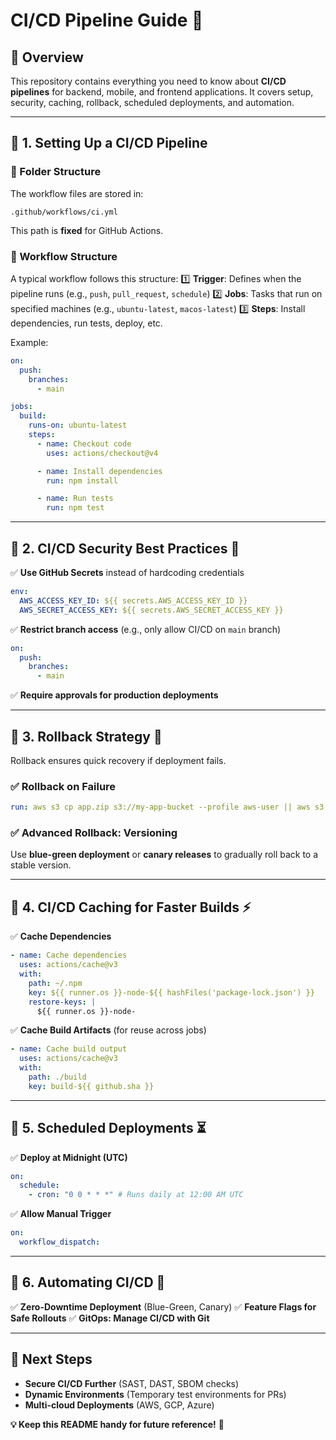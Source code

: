 # CI/CD Pipeline Guide 🚀

## 📌 Overview

This repository contains everything you need to know about **CI/CD pipelines** for backend, mobile, and frontend applications. It covers setup, security, caching, rollback, scheduled deployments, and automation.

---

## 🔹 1. Setting Up a CI/CD Pipeline

### **📁 Folder Structure**

The workflow files are stored in:

```
.github/workflows/ci.yml
```

This path is **fixed** for GitHub Actions.

### **📜 Workflow Structure**

A typical workflow follows this structure:
1️⃣ **Trigger**: Defines when the pipeline runs (e.g., `push`, `pull_request`, `schedule`)
2️⃣ **Jobs**: Tasks that run on specified machines (e.g., `ubuntu-latest`, `macos-latest`)
3️⃣ **Steps**: Install dependencies, run tests, deploy, etc.

Example:

```yaml
on:
  push:
    branches:
      - main

jobs:
  build:
    runs-on: ubuntu-latest
    steps:
      - name: Checkout code
        uses: actions/checkout@v4

      - name: Install dependencies
        run: npm install

      - name: Run tests
        run: npm test
```

---

## 🔹 2. CI/CD Security Best Practices 🔐

✅ **Use GitHub Secrets** instead of hardcoding credentials

```yaml
env:
  AWS_ACCESS_KEY_ID: ${{ secrets.AWS_ACCESS_KEY_ID }}
  AWS_SECRET_ACCESS_KEY: ${{ secrets.AWS_SECRET_ACCESS_KEY }}
```

✅ **Restrict branch access** (e.g., only allow CI/CD on `main` branch)

```yaml
on:
  push:
    branches:
      - main
```

✅ **Require approvals for production deployments**

---

## 🔹 3. Rollback Strategy 🔄

Rollback ensures quick recovery if deployment fails.

### **✅ Rollback on Failure**

```yaml
run: aws s3 cp app.zip s3://my-app-bucket --profile aws-user || aws s3 cp backup.zip s3://my-app-bucket --profile aws-user
```

### **✅ Advanced Rollback: Versioning**

Use **blue-green deployment** or **canary releases** to gradually roll back to a stable version.

---

## 🔹 4. CI/CD Caching for Faster Builds ⚡

✅ **Cache Dependencies**

```yaml
- name: Cache dependencies
  uses: actions/cache@v3
  with:
    path: ~/.npm
    key: ${{ runner.os }}-node-${{ hashFiles('package-lock.json') }}
    restore-keys: |
      ${{ runner.os }}-node-
```

✅ **Cache Build Artifacts** (for reuse across jobs)

```yaml
- name: Cache build output
  uses: actions/cache@v3
  with:
    path: ./build
    key: build-${{ github.sha }}
```

---

## 🔹 5. Scheduled Deployments ⏳

✅ **Deploy at Midnight (UTC)**

```yaml
on:
  schedule:
    - cron: "0 0 * * *" # Runs daily at 12:00 AM UTC
```

✅ **Allow Manual Trigger**

```yaml
on:
  workflow_dispatch:
```

---

## 🔹 6. Automating CI/CD 🚀

✅ **Zero-Downtime Deployment** (Blue-Green, Canary)
✅ **Feature Flags for Safe Rollouts**
✅ **GitOps: Manage CI/CD with Git**

---

## 🎯 Next Steps

- **Secure CI/CD Further** (SAST, DAST, SBOM checks)
- **Dynamic Environments** (Temporary test environments for PRs)
- **Multi-cloud Deployments** (AWS, GCP, Azure)

**💡 Keep this README handy for future reference!** 🚀
